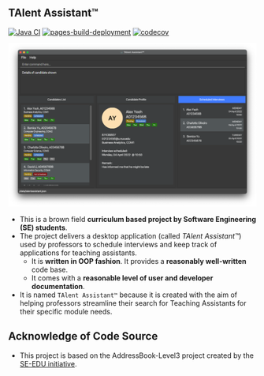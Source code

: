 ## TAlent Assistant™

[![Java CI](https://github.com/AY2122S2-CS2103-F11-2/tp/actions/workflows/gradle.yml/badge.svg)](https://github.com/AY2122S2-CS2103-F11-2/tp/actions/workflows/gradle.yml)
[![pages-build-deployment](https://github.com/AY2122S2-CS2103-F11-2/tp/actions/workflows/pages/pages-build-deployment/badge.svg)](https://github.com/AY2122S2-CS2103-F11-2/tp/actions/workflows/pages/pages-build-deployment)
[![codecov](https://codecov.io/gh/AY2122S2-CS2103-F11-2/tp/branch/master/graph/badge.svg)](https://codecov.io/gh/AY2122S2-CS2103-F11-2/tp)

![Ui](docs/images/Ui.png)


* This is a brown field **curriculum based project by Software Engineering (SE) students**.<br>
* The project delivers a desktop application (called _TAlent Assistant™_) used by professors to schedule interviews and
  keep track of applications for teaching assistants.
  * It is **written in OOP fashion**. It provides a **reasonably well-written** code base.
  * It comes with a **reasonable level of user and developer documentation**.
* It is named `TAlent Assistant™`  because it is created with the aim of helping professors streamline their search for
  Teaching Assistants for their specific module needs.

## Acknowledge of Code Source

* This project is based on the AddressBook-Level3 project created by the [SE-EDU initiative](https://se-education.org).

